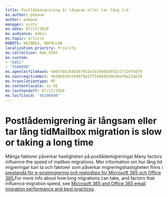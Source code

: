 ```yaml
---
title: Postlådemigrering är långsam eller tar lång tid
ms.author: pebaum
author: pebaum
manager: scotv
ms.date: 07/17/2020
ms.audience: Admin
ms.topic: article
ROBOTS: NOINDEX, NOFOLLOW
localization_priority: Priority
ms.collection: Adm_O365
ms.custom:
- "6051"
- "3500008"
ms.openlocfilehash: b065f8b2836507052e3b796602055317729fb970
ms.sourcegitcommit: 9ed8b920cb598f9e22f54964029b3bef8e22a630
ms.translationtype: MT
ms.contentlocale: sv-SE
ms.lasthandoff: 07/17/2020
ms.locfileid: "45198490"
---
```

# <a name="mailbox-migration-is-slow-or-taking-a-long-time"></a><span data-ttu-id="26f7a-102">Postlådemigrering är långsam eller tar lång tid</span><span class="sxs-lookup"><span data-stu-id="26f7a-102">Mailbox migration is slow or taking a long time</span></span>

<span data-ttu-id="26f7a-103">Många faktorer påverkar hastigheten på postlådemigreringar.</span><span class="sxs-lookup"><span data-stu-id="26f7a-103">Many factors influence the speed of mailbox migrations.</span></span> <span data-ttu-id="26f7a-104">Mer information om hur lång tid migreringar kan ta och faktorer som påverkar migreringshastigheten finns i [prestanda för e-postmigrering och metodtips för Microsoft 365 och Office 365.](https://docs.microsoft.com/exchange/mailbox-migration/office-365-migration-best-practices)</span><span class="sxs-lookup"><span data-stu-id="26f7a-104">For more info about how long migrations can take, and factors that influence migration speed, see [Microsoft 365 and Office 365 email migration performance and best practices](https://docs.microsoft.com/exchange/mailbox-migration/office-365-migration-best-practices).</span></span>